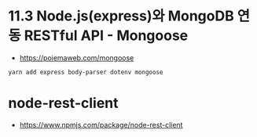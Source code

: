 # 11.3 Node.js(express)와 MongoDB 연동 RESTful API - Mongoose #

* https://poiemaweb.com/mongoose

```
yarn add express body-parser dotenv mongoose
```

# node-rest-client #

* https://www.npmjs.com/package/node-rest-client
